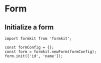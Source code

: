 # Form

## Initialize a form

    import formkit from 'formkit';
    
    const formConfig = {};
    const form = formkit.newForm(formConfig);
    form.init(['id', 'name']);


